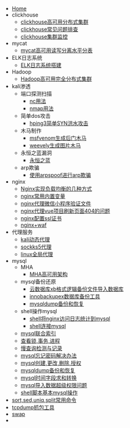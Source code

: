 <!-- 工作笔记/_sidebar.md --> 

* [Home](/) 
* clickhouse
  * [clickhouse高可用分布式集群](clickhouse\clickhouse高可用分布式集群.md)
  * [clickhouse常见问题排查](clickhouse\clickhouse常见问题排查.md)
  * [clickhouse集群监控](clickhouse\clickhouse服务监控.md)
* mycat
  * [mycat高可用读写分离水平分表](mycat高可用读写分离水平分表\keeplived+mycat+mysql高可用读写分离水平分表.md)
* ELK日志系统
  * [ELK日志系统搭建](ELK相关\ELK日志系统搭建.md)
* Hadoop
  * [Hadoop高可用完全分布式集群](hadoop相关\Hadoop高可用完全分布式集群.md)
* kali渗透
  * 端口探测扫描
    * [nc用法](kali相关\端口探测扫描\nc传输文件端口扫描硬盘克隆.md)
    * [nmap用法](kali相关\端口探测扫描\nmap扫描工具.md)
  * 简单dos攻击
    * [hping3简单SYN洪水攻击](kali相关\简单dos攻击\hping3简单SYN洪水攻击.md)
  * 木马制作
    * [msfvenom生成后门木马](kali相关\木马制作\msfvenom生成后门木马文件.md)
    * [weevely生成图片木马](kali相关\木马制作\weevely生成图片木马.md)
  * 永恒之蓝漏洞
    * [永恒之蓝](kali相关\永恒之蓝漏洞\kali利用永恒之蓝漏洞入侵win7系统.md)
  * arp欺骗
    * [使用arpspoof进行arp欺骗](kali相关\arp欺骗\使用arpspoof进行arp欺骗.md)
* nginx
  * [Nginx实现负载均衡的几种方式](nginx相关\Nginx实现负载均衡的几种方式.md)
  * [nginx常用内置变量](nginx相关\nginx常用内置变量.md)
  * [nginx代理微信小程序验证文件](nginx相关\nginx代理验证微信小程序验证文件.md)
  * [nginx代理vue项目刷新页面404的问题](nginx相关\nginx代理vue项目刷新页面404的问题.md)
  * [nginx配置ssl证书](nginx相关\nginx配置ssl证书.md)
  * [nginx+waf](nginx相关\nginx+waf防火墙.md)
* 代理服务
  * [kali动态代理](代理服务\kali配置动态代理.md)
  * [sockks5代理](代理服务\Linux搭建Socks5代理服务器.md)
  * [linux全局代理](代理服务\linux配置全局代理.md)
* mysql
  * MHA
    * [MHA高可用架构](mysql相关\MHA\MHA高可用架构.md)
  * mysql备份还原
    * [云数据库xb格式逻辑备份文件导入数据库](mysql相关\mysql备份还原\云数据库xb格式逻辑备份文件导入数据库.md)
    * [innobackupex数据库备份工具](mysql相关\mysql备份还原\innobackupex数据库备份工具安装使用.md)
    * [mysqldump备份和恢复](mysql相关\mysql备份还原\mysqldump备份和恢复.md)
  * shell操作mysql
    * [shell将nginx访问日志统计到mysql](mysql相关\shell脚本操作mysql\Shell脚本连接创建数据库.md)
    * [shell连接mysql](mysql相关\shell脚本操作mysql\shell脚本连接mysql.md)
  * [mysql联合索引](mysql相关\联合唯一索引.md)
  * [查看锁,事务,进程](mysql相关\查看锁表_等待锁_事务_进程_批量结束进程.md)
  * [慢查询检测与记录](mysql相关\慢查询检测与记录.md)
  * [mysql忘记密码解决办法](mysql相关\MySql忘记密码解决办法.md)
  * [mysql创建,更改,删除,授权](mysql相关\mysql创建_更改_删除_授权.md)
  * [mysqldump备份和恢复](mysql相关\mysqldump备份和恢复.md)
  * [mysql时间字段求和转换](mysql相关\mysql时间字段求和转换.md)
  * [mysql导入数据超级权限问题](mysql相关\mysql转移数据库出现超级权限限制问题.md)
  * [shell脚本基本mysql操作](mysql相关\Shell脚本连接创建数据库.md)
* [sort,sed,uniq,split常用命令](sort_sed_uniq_split使用\sort_sed_uniq_split.md)
* [tcpdump抓包工具](tcpdump抓包工具\linux使用tcpdump抓包工具抓取网络数据包.md)
* [swap](swap\开启CentOS7下面的swap分区.md)
* 

